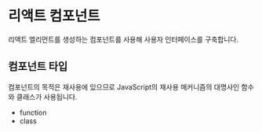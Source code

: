 # 리액트 컴포넌트

리액트 엘리먼트를 생성하는 컴포넌트를 사용해 사용자 인터페이스를 구축합니다.

## 컴포넌트 타입

컴포넌트의 목적은 재사용에 있으므로 JavaScript의 재사용 매커니즘의 대명사인 함수와 클래스가 사용됩니다.

- function
- class
